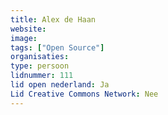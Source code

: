 ```yaml
---
title: Alex de Haan
website: 
image: 
tags: ["Open Source"]
organisaties:
type: persoon
lidnummer: 111
lid open nederland: Ja
Lid Creative Commons Network: Nee
---
```


